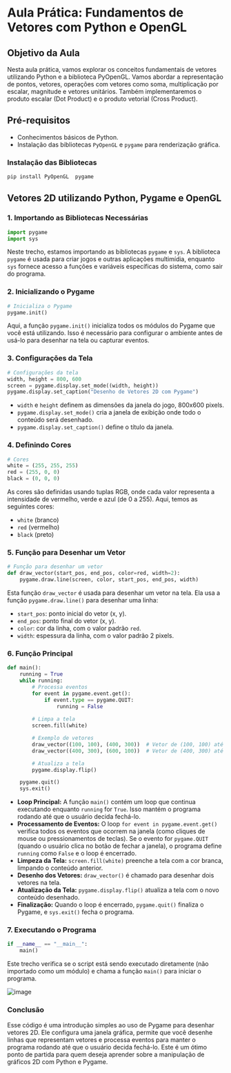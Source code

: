 # Aula Prática: Fundamentos de Vetores com Python e OpenGL

## Objetivo da Aula

Nesta aula prática, vamos explorar os conceitos fundamentais de vetores utilizando Python e a biblioteca PyOpenGL. Vamos abordar a representação de pontos, vetores, operações com vetores como soma, multiplicação por escalar, magnitude e vetores unitários. Também implementaremos o produto escalar (Dot Product) e o produto vetorial (Cross Product).

## Pré-requisitos

- Conhecimentos básicos de Python.
- Instalação das bibliotecas `PyOpenGL` e `pygame` para renderização gráfica.

### Instalação das Bibliotecas

```bash
pip install PyOpenGL  pygame
```

## Vetores 2D utilizando Python, Pygame e OpenGL

### 1. **Importando as Bibliotecas Necessárias**

```python
import pygame
import sys
```

Neste trecho, estamos importando as bibliotecas `pygame` e `sys`. A biblioteca `pygame` é usada para criar jogos e outras aplicações multimídia, enquanto `sys` fornece acesso a funções e variáveis específicas do sistema, como sair do programa.

### 2. **Inicializando o Pygame**

```python
# Inicializa o Pygame
pygame.init()
```

Aqui, a função `pygame.init()` inicializa todos os módulos do Pygame que você está utilizando. Isso é necessário para configurar o ambiente antes de usá-lo para desenhar na tela ou capturar eventos.

### 3. **Configurações da Tela**

```python
# Configurações da tela
width, height = 800, 600
screen = pygame.display.set_mode((width, height))
pygame.display.set_caption("Desenho de Vetores 2D com Pygame")
```

- `width` e `height` definem as dimensões da janela do jogo, 800x600 pixels.
- `pygame.display.set_mode()` cria a janela de exibição onde todo o conteúdo será desenhado.
- `pygame.display.set_caption()` define o título da janela.

### 4. **Definindo Cores**

```python
# Cores
white = (255, 255, 255)
red = (255, 0, 0)
black = (0, 0, 0)
```

As cores são definidas usando tuplas RGB, onde cada valor representa a intensidade de vermelho, verde e azul (de 0 a 255). Aqui, temos as seguintes cores:
- `white` (branco)
- `red` (vermelho)
- `black` (preto)

### 5. **Função para Desenhar um Vetor**

```python
# Função para desenhar um vetor
def draw_vector(start_pos, end_pos, color=red, width=2):
    pygame.draw.line(screen, color, start_pos, end_pos, width)
```

Esta função `draw_vector` é usada para desenhar um vetor na tela. Ela usa a função `pygame.draw.line()` para desenhar uma linha:
- `start_pos`: ponto inicial do vetor (x, y).
- `end_pos`: ponto final do vetor (x, y).
- `color`: cor da linha, com o valor padrão `red`.
- `width`: espessura da linha, com o valor padrão 2 pixels.

### 6. **Função Principal**

```python
def main():
    running = True
    while running:
        # Processa eventos
        for event in pygame.event.get():
            if event.type == pygame.QUIT:
                running = False
        
        # Limpa a tela
        screen.fill(white)

        # Exemplo de vetores
        draw_vector((100, 100), (400, 300))  # Vetor de (100, 100) até (400, 300)
        draw_vector((400, 300), (600, 100))  # Vetor de (400, 300) até (600, 100)

        # Atualiza a tela
        pygame.display.flip()

    pygame.quit()
    sys.exit()
```

- **Loop Principal:** A função `main()` contém um loop que continua executando enquanto `running` for `True`. Isso mantém o programa rodando até que o usuário decida fechá-lo.
- **Processamento de Eventos:** O loop `for event in pygame.event.get()` verifica todos os eventos que ocorrem na janela (como cliques de mouse ou pressionamentos de teclas). Se o evento for `pygame.QUIT` (quando o usuário clica no botão de fechar a janela), o programa define `running` como `False` e o loop é encerrado.
- **Limpeza da Tela:** `screen.fill(white)` preenche a tela com a cor branca, limpando o conteúdo anterior.
- **Desenho dos Vetores:** `draw_vector()` é chamado para desenhar dois vetores na tela.
- **Atualização da Tela:** `pygame.display.flip()` atualiza a tela com o novo conteúdo desenhado.
- **Finalização:** Quando o loop é encerrado, `pygame.quit()` finaliza o Pygame, e `sys.exit()` fecha o programa.

### 7. **Executando o Programa**

```python
if __name__ == "__main__":
    main()
```

Este trecho verifica se o script está sendo executado diretamente (não importado como um módulo) e chama a função `main()` para iniciar o programa.

![image](https://github.com/user-attachments/assets/09d75744-de2d-4a47-b991-bfa7e58fbf1e)

### Conclusão

Esse código é uma introdução simples ao uso de Pygame para desenhar vetores 2D. Ele configura uma janela gráfica, permite que você desenhe 
linhas que representam vetores e processa eventos para manter o programa rodando até que o usuário decida fechá-lo. Este é um ótimo ponto de
partida para quem deseja aprender sobre a manipulação de gráficos 2D com Python e Pygame.



